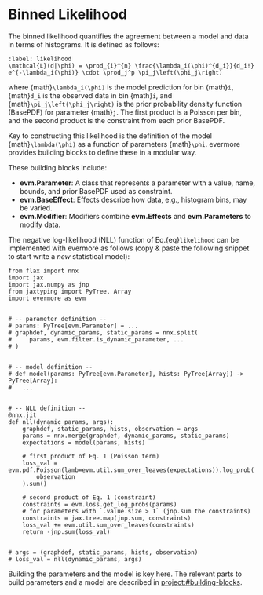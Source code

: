 # Binned Likelihood

The binned likelihood quantifies the agreement between a model and data in terms
of histograms. It is defined as follows:

```{math}
:label: likelihood
\mathcal{L}(d|\phi) = \prod_{i}^{n} \frac{\lambda_i(\phi)^{d_i}}{d_i!} e^{-\lambda_i(\phi)} \cdot \prod_j^p \pi_j\left(\phi_j\right)
```

where {math}`\lambda_i(\phi)` is the model prediction for bin {math}`i`,
{math}`d_i` is the observed data in bin {math}`i`, and
{math}`\pi_j\left(\phi_j\right)` is the prior probability density function (BasePDF)
for parameter {math}`j`. The first product is a Poisson per bin, and the second
product is the constraint from each prior BasePDF.

Key to constructing this likelihood is the definition of the model
{math}`\lambda(\phi)` as a function of parameters {math}`\phi`. evermore
provides building blocks to define these in a modular way.

These building blocks include:

- **evm.Parameter**: A class that represents a parameter with a value, name,
  bounds, and prior BasePDF used as constraint.
- **evm.BaseEffect**: Effects describe how data, e.g., histogram bins, may be
  varied.
- **evm.Modifier**: Modifiers combine **evm.Effects** and **evm.Parameters** to
  modify data.

The negative log-likelihood (NLL) function of Eq.{eq}`likelihood` can be implemented with evermore as follows (copy & paste the following snippet to start write a _new_ statistical model):

```{code-block} python
from flax import nnx
import jax
import jax.numpy as jnp
from jaxtyping import PyTree, Array
import evermore as evm


# -- parameter definition --
# params: PyTree[evm.Parameter] = ...
# graphdef, dynamic_params, static_params = nnx.split(
#     params, evm.filter.is_dynamic_parameter, ...
# )


# -- model definition --
# def model(params: PyTree[evm.Parameter], hists: PyTree[Array]) -> PyTree[Array]:
#   ...


# -- NLL definition --
@nnx.jit
def nll(dynamic_params, args):
    graphdef, static_params, hists, observation = args
    params = nnx.merge(graphdef, dynamic_params, static_params)
    expectations = model(params, hists)

    # first product of Eq. 1 (Poisson term)
    loss_val = evm.pdf.Poisson(lamb=evm.util.sum_over_leaves(expectations)).log_prob(
        observation
    ).sum()

    # second product of Eq. 1 (constraint)
    constraints = evm.loss.get_log_probs(params)
    # for parameters with `.value.size > 1` (jnp.sum the constraints)
    constraints = jax.tree.map(jnp.sum, constraints)
    loss_val += evm.util.sum_over_leaves(constraints)
    return -jnp.sum(loss_val)


# args = (graphdef, static_params, hists, observation)
# loss_val = nll(dynamic_params, args)
```

Building the parameters and the model is key here. The relevant parts to build parameters and a model are described in <project:#building-blocks>.
